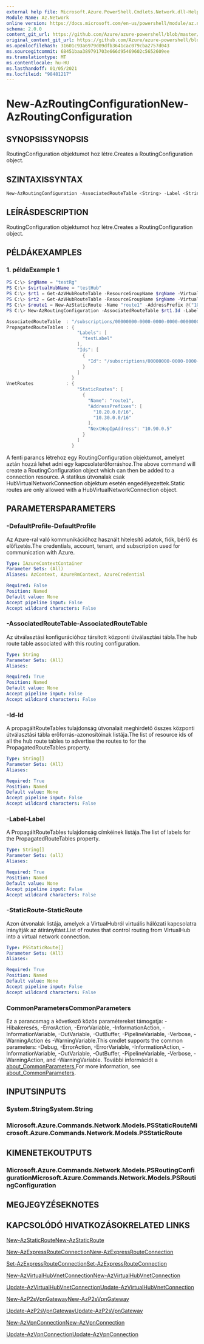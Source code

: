```yaml
---
external help file: Microsoft.Azure.PowerShell.Cmdlets.Network.dll-Help.xml
Module Name: Az.Network
online version: https://docs.microsoft.com/en-us/powershell/module/az.network/new-azroutingconfiguration
schema: 2.0.0
content_git_url: https://github.com/Azure/azure-powershell/blob/master/src/Network/Network/help/New-AzRoutingConfiguration.md
original_content_git_url: https://github.com/Azure/azure-powershell/blob/master/src/Network/Network/help/New-AzRoutingConfiguration.md
ms.openlocfilehash: 31601c93a6979d09dfb3641cac079cba2757d043
ms.sourcegitcommit: 68451baa389791703e666d95469602c5652609ee
ms.translationtype: MT
ms.contentlocale: hu-HU
ms.lasthandoff: 01/05/2021
ms.locfileid: "98481217"
---
```

# <span data-ttu-id="00fad-101">New-AzRoutingConfiguration</span><span class="sxs-lookup"><span data-stu-id="00fad-101">New-AzRoutingConfiguration</span></span>

## <span data-ttu-id="00fad-102">SYNOPSIS</span><span class="sxs-lookup"><span data-stu-id="00fad-102">SYNOPSIS</span></span>
<span data-ttu-id="00fad-103">RoutingConfiguration objektumot hoz létre.</span><span class="sxs-lookup"><span data-stu-id="00fad-103">Creates a RoutingConfiguration object.</span></span>

## <span data-ttu-id="00fad-104">SZINTAXIS</span><span class="sxs-lookup"><span data-stu-id="00fad-104">SYNTAX</span></span>

```powershell
New-AzRoutingConfiguration -AssociatedRouteTable <String> -Label <String[]> -Id <String[]> [-StaticRoute <PSStaticRoute[]>]  [-DefaultProfile <IAzureContextContainer>] [<CommonParameters>]
```

## <span data-ttu-id="00fad-105">LEÍRÁS</span><span class="sxs-lookup"><span data-stu-id="00fad-105">DESCRIPTION</span></span>
<span data-ttu-id="00fad-106">RoutingConfiguration objektumot hoz létre.</span><span class="sxs-lookup"><span data-stu-id="00fad-106">Creates a RoutingConfiguration object.</span></span>

## <span data-ttu-id="00fad-107">PÉLDÁK</span><span class="sxs-lookup"><span data-stu-id="00fad-107">EXAMPLES</span></span>

### <span data-ttu-id="00fad-108">1. példa</span><span class="sxs-lookup"><span data-stu-id="00fad-108">Example 1</span></span>
```powershell
PS C:\> $rgName = "testRg"
PS C:\> $virtualHubName = "testHub"
PS C:\> $rt1 = Get-AzVHubRouteTable -ResourceGroupName $rgName -VirtualHubName $virtualHubName -Name "defaultRouteTable"
PS C:\> $rt2 = Get-AzVHubRouteTable -ResourceGroupName $rgName -VirtualHubName $virtualHubName -Name "noneRouteTable"
PS C:\> $route1 = New-AzStaticRoute -Name "route1" -AddressPrefix @("10.20.0.0/16", "10.30.0.0/16")-NextHopIpAddress "10.90.0.5"
PS C:\> New-AzRoutingConfiguration -AssociatedRouteTable $rt1.Id -Label @("testLabel") -Id @($rt2.Id) -StaticRoute @($route1)

AssociatedRouteTable  : "/subscriptions/00000000-0000-0000-0000-000000000000/resourceGroups/testRg/providers/Microsoft.Network/virtualHubs/testHub/hubRouteTables/defaultRouteTable"
PropagatedRouteTables : {
                          "Labels": [
                            "testLabel"
                          ],
                          "Ids": [
                            {
                              "Id": "/subscriptions/00000000-0000-0000-0000-000000000000/resourceGroups/testRg/providers/Microsoft.Network/virtualHubs/testHub/hubRouteTables/noneRouteTable"
                            }
                          ]
                        }
VnetRoutes            : {
                          "StaticRoutes": [
                            {
                              "Name": "route1",
                              "AddressPrefixes": [
                                "10.20.0.0/16",
                                "10.30.0.0/16"
                              ],
                              "NextHopIpAddress": "10.90.0.5"
                            }
                          ]
                        }
```

<span data-ttu-id="00fad-109">A fenti parancs létrehoz egy RoutingConfiguration objektumot, amelyet aztán hozzá lehet adni egy kapcsolaterőforráshoz.</span><span class="sxs-lookup"><span data-stu-id="00fad-109">The above command will create a RoutingConfiguration object which can then be added to a connection resource.</span></span> <span data-ttu-id="00fad-110">A statikus útvonalak csak HubVirtualNetworkConnection objektum esetén engedélyezettek.</span><span class="sxs-lookup"><span data-stu-id="00fad-110">Static routes are only allowed with a HubVirtualNetworkConnection object.</span></span> 

## <span data-ttu-id="00fad-111">PARAMETERS</span><span class="sxs-lookup"><span data-stu-id="00fad-111">PARAMETERS</span></span>

### <span data-ttu-id="00fad-112">-DefaultProfile</span><span class="sxs-lookup"><span data-stu-id="00fad-112">-DefaultProfile</span></span>
<span data-ttu-id="00fad-113">Az Azure-ral való kommunikációhoz használt hitelesítő adatok, fiók, bérlő és előfizetés.</span><span class="sxs-lookup"><span data-stu-id="00fad-113">The credentials, account, tenant, and subscription used for communication with Azure.</span></span>

```yaml
Type: IAzureContextContainer
Parameter Sets: (All)
Aliases: AzContext, AzureRmContext, AzureCredential

Required: False
Position: Named
Default value: None
Accept pipeline input: False
Accept wildcard characters: False
```

### <span data-ttu-id="00fad-114">-AssociatedRouteTable</span><span class="sxs-lookup"><span data-stu-id="00fad-114">-AssociatedRouteTable</span></span>
<span data-ttu-id="00fad-115">Az útválasztási konfigurációhoz társított központi útválasztási tábla.</span><span class="sxs-lookup"><span data-stu-id="00fad-115">The hub route table associated with this routing configuration.</span></span>

```yaml
Type: String
Parameter Sets: (All)
Aliases:

Required: True
Position: Named
Default value: None
Accept pipeline input: False
Accept wildcard characters: False
```

### <span data-ttu-id="00fad-116">-Id</span><span class="sxs-lookup"><span data-stu-id="00fad-116">-Id</span></span>
<span data-ttu-id="00fad-117">A propagáltRouteTables tulajdonság útvonalait meghirdető összes központi útválasztási tábla erőforrás-azonosítóinak listája.</span><span class="sxs-lookup"><span data-stu-id="00fad-117">The list of resource ids of all the hub route tables to advertise the routes to for the PropagatedRouteTables property.</span></span>

```yaml
Type: String[]
Parameter Sets: (All)
Aliases:

Required: True
Position: Named
Default value: None
Accept pipeline input: False
Accept wildcard characters: False
```

### <span data-ttu-id="00fad-118">-Label</span><span class="sxs-lookup"><span data-stu-id="00fad-118">-Label</span></span>
<span data-ttu-id="00fad-119">A PropagáltRouteTables tulajdonság címkéinek listája.</span><span class="sxs-lookup"><span data-stu-id="00fad-119">The list of labels for the PropagatedRouteTables property.</span></span>

```yaml
Type: String[]
Parameter Sets: (all)
Aliases:

Required: True
Position: Named
Default value: None
Accept pipeline input: False
Accept wildcard characters: False
```

### <span data-ttu-id="00fad-120">-StaticRoute</span><span class="sxs-lookup"><span data-stu-id="00fad-120">-StaticRoute</span></span>
<span data-ttu-id="00fad-121">Azon útvonalak listája, amelyek a VirtualHubról virtuális hálózati kapcsolatra irányítják az átirányítást.</span><span class="sxs-lookup"><span data-stu-id="00fad-121">List of routes that control routing from VirtualHub into a virtual network connection.</span></span>

```yaml
Type: PSStaticRoute[]
Parameter Sets: (All)
Aliases:

Required: True
Position: Named
Default value: None
Accept pipeline input: False
Accept wildcard characters: False
```

### <span data-ttu-id="00fad-122">CommonParameters</span><span class="sxs-lookup"><span data-stu-id="00fad-122">CommonParameters</span></span>
<span data-ttu-id="00fad-123">Ez a parancsmag a következő közös paramétereket támogatja: -Hibakeresés, -ErrorAction, -ErrorVariable, -InformationAction, -InformationVariable, -OutVariable, -OutBuffer, -PipelineVariable, -Verbose, -WarningAction és -WarningVariable.</span><span class="sxs-lookup"><span data-stu-id="00fad-123">This cmdlet supports the common parameters: -Debug, -ErrorAction, -ErrorVariable, -InformationAction, -InformationVariable, -OutVariable, -OutBuffer, -PipelineVariable, -Verbose, -WarningAction, and -WarningVariable.</span></span> <span data-ttu-id="00fad-124">További információt a [about_CommonParameters.](http://go.microsoft.com/fwlink/?LinkID=113216)</span><span class="sxs-lookup"><span data-stu-id="00fad-124">For more information, see [about_CommonParameters](http://go.microsoft.com/fwlink/?LinkID=113216).</span></span>

## <span data-ttu-id="00fad-125">INPUTS</span><span class="sxs-lookup"><span data-stu-id="00fad-125">INPUTS</span></span>

### <span data-ttu-id="00fad-126">System.String</span><span class="sxs-lookup"><span data-stu-id="00fad-126">System.String</span></span>

### <span data-ttu-id="00fad-127">Microsoft.Azure.Commands.Network.Models.PSStaticRoute</span><span class="sxs-lookup"><span data-stu-id="00fad-127">Microsoft.Azure.Commands.Network.Models.PSStaticRoute</span></span>

## <span data-ttu-id="00fad-128">KIMENETEK</span><span class="sxs-lookup"><span data-stu-id="00fad-128">OUTPUTS</span></span>

### <span data-ttu-id="00fad-129">Microsoft.Azure.Commands.Network.Models.PSRoutingConfiguration</span><span class="sxs-lookup"><span data-stu-id="00fad-129">Microsoft.Azure.Commands.Network.Models.PSRoutingConfiguration</span></span>

## <span data-ttu-id="00fad-130">MEGJEGYZÉSEK</span><span class="sxs-lookup"><span data-stu-id="00fad-130">NOTES</span></span>

## <span data-ttu-id="00fad-131">KAPCSOLÓDÓ HIVATKOZÁSOK</span><span class="sxs-lookup"><span data-stu-id="00fad-131">RELATED LINKS</span></span>

[<span data-ttu-id="00fad-132">New-AzStaticRoute</span><span class="sxs-lookup"><span data-stu-id="00fad-132">New-AzStaticRoute</span></span>](./New-AzStaticRoute.md)

[<span data-ttu-id="00fad-133">New-AzExpressRouteConnection</span><span class="sxs-lookup"><span data-stu-id="00fad-133">New-AzExpressRouteConnection</span></span>](./New-AzExpressRouteConnection.md)

[<span data-ttu-id="00fad-134">Set-AzExpressRouteConnection</span><span class="sxs-lookup"><span data-stu-id="00fad-134">Set-AzExpressRouteConnection</span></span>](./Set-AzExpressRouteConnection.md)

[<span data-ttu-id="00fad-135">New-AzVirtualHubVnetConnection</span><span class="sxs-lookup"><span data-stu-id="00fad-135">New-AzVirtualHubVnetConnection</span></span>](./New-AzVpnConnection.md)

[<span data-ttu-id="00fad-136">Update-AzVirtualHubVnetConnection</span><span class="sxs-lookup"><span data-stu-id="00fad-136">Update-AzVirtualHubVnetConnection</span></span>](./Update-AzVpnConnection.md)

[<span data-ttu-id="00fad-137">New-AzP2sVpnGateway</span><span class="sxs-lookup"><span data-stu-id="00fad-137">New-AzP2sVpnGateway</span></span>](./New-AzP2sVpnGateway.md)

[<span data-ttu-id="00fad-138">Update-AzP2sVpnGateway</span><span class="sxs-lookup"><span data-stu-id="00fad-138">Update-AzP2sVpnGateway</span></span>](./Update-AzP2sVpnGateway.md)

[<span data-ttu-id="00fad-139">New-AzVpnConnection</span><span class="sxs-lookup"><span data-stu-id="00fad-139">New-AzVpnConnection</span></span>](./New-AzVpnConnection.md)

[<span data-ttu-id="00fad-140">Update-AzVpnConnection</span><span class="sxs-lookup"><span data-stu-id="00fad-140">Update-AzVpnConnection</span></span>](./Update-AzVpnConnection.md)